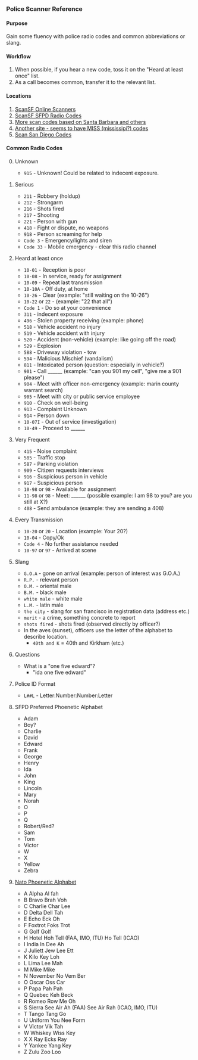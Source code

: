 
### Police Scanner Reference


#### Purpose

Gain some fluency with police radio codes and common abbreviations or slang.


#### Workflow

1. When possible, if you hear a new code, toss it on the "Heard at least once" list. 
2. As a call becomes common, transfer it to the relevant list.


#### Locations

1. [ScanSF Online Scanners](https://scansf.com/)
2. [ScanSF SFPD Radio Codes](https://scansf.com/sfpd_radio_codes.txt)
3. [More scan codes based on Santa Barbara and others](http://www.mendosa.com/code.html)
4. [Another site - seems to have MISS (mississipi?) codes](http://www.textfiles.com/hamradio/police.txt)
5. [Scan San Diego Codes](http://www.scansandiego.net/Scanner/police_codes.html)


#### Common Radio Codes

0. Unknown

    - `915` - Unknown! Could be related to indecent exposure.

1. Serious

    - `211` - Robbery (holdup)
    - `212` - Strongarm
    - `216` - Shots fired
    - `217` - Shooting
    - `221` - Person with gun
    - `418` - Fight or dispute, no weapons
    - `918` - Person screaming for help
    - `Code 3` - Emergency/lights and siren
    - `Code 33` - Mobile emergency - clear this radio channel


2. Heard at least once

    - `10-01` - Reception is poor
    - `10-08` - In service, ready for assignment
    - `10-09` - Repeat last transmission
    - `10-10A` - Off duty, at home
    - `10-26` - Clear (example: "still waiting on the 10-26")   
    - `10-22` or `22` - (example: "22 that all")
    - `Code 1` - Do so at your convenience
    - `311` - indecent exposure
    - `496` - Stolen property receiving (example: phone)
    - `518` - Vehicle accident no injury
    - `519` - Vehicle accident with injury
    - `520` - Accident (non-vehicle) (example: like going off the road)
    - `529` - Explosion
    - `588` - Driveway violation - tow
    - `594` - Malicious Mischief (vandalism)
    - `811` - Intoxicated person (question: especially in vehicle?)
    - `901` - Call ______ (example: "can you 901 my cell", "give me a 901 please")
    - `904` - Meet with officer non-emergency (example: marin county warrant search)
    - `905` - Meet with city or public service employee
    - `910` - Check on well-being
    - `913` - Complaint Unknown
    - `914` - Person down
    - `10-07I` - Out of service (investigation)
    - `10-49` - Proceed to ______


3. Very Frequent

    - `415` - Noise complaint
    - `585` - Traffic stop
    - `587` - Parking violation
    - `909` - Citizen requests interviews
    - `916` - Suspicious person in vehicle
    - `917` - Suspicious person
    - `10-98` or `98` - Available for assignment
    - `11-98` or `98` - Meet: ______ (possible example: I am 98 to you? are you still at X?)
    - `408` - Send ambulance (example: they are sending a 408)


4. Every Transmission

    - `10-20` or `20` - Location (example: Your 20?)
    - `10-04` - Copy/Ok
    - `Code 4` - No further assistance needed
    - `10-97` or `97` - Arrived at scene


5. Slang

    - `G.O.A` - gone on arrival (example: person of interest was G.O.A.)
    - `R.P.` - relevant person
    - `O.M.` - oriental male
    - `B.M.` - black male
    - `white male` - white male
    - `L.M.` - latin male
    - `the city` - slang for san francisco in registration data (address etc.)
    - `merit` - a crime, something concrete to report
    - `shots fired` - shots fired (observed directly by officer?)
    - In the aves (sunset), officers use the letter of the alphabet to describe location.
        - `40th and K` = 40th and Kirkham (etc.)


6. Questions
    
    - What is a "one five edward"? 
        - "ida one five edward"


7. Police ID Format

    - `L##L` - Letter:Number:Number:Letter


8. SFPD Preferred Phoenetic Alphabet

    - Adam
    - Boy?
    - Charlie
    - David
    - Edward
    - Frank
    - George
    - Henry
    - Ida
    - John
    - King
    - Lincoln
    - Mary
    - Norah
    - O
    - P
    - Q
    - Robert/Red?
    - Sam
    - Tom
    - Victor
    - W
    - X
    - Yellow
    - Zebra


9. [Nato Phoenetic Alphabet](http://www.alphabravocharlie.info/alphabet.php)

    - A   Alpha   Al fah
    - B   Bravo   Brah Voh
    - C   Charlie Char Lee
    - D   Delta   Dell Tah
    - E   Echo    Eck Oh
    - F   Foxtrot Foks Trot
    - G   Golf    Golf
    - H   Hotel   Hoh Tell (FAA, IMO, ITU) Ho Tell (ICAO)
    - I   India   In Dee Ah
    - J   Juliett Jew Lee Ett
    - K   Kilo    Key Loh
    - L   Lima    Lee Mah
    - M   Mike    Mike
    - N   November    No Vem Ber
    - O   Oscar   Oss Car
    - P   Papa    Pah Pah
    - Q   Quebec  Keh Beck
    - R   Romeo   Row Me Oh
    - S   Sierra  See Air Ah (FAA) See Air Rah (ICAO, IMO, ITU)
    - T   Tango   Tang Go
    - U   Uniform You Nee Form
    - V   Victor  Vik Tah
    - W   Whiskey Wiss Key
    - X   X Ray   Ecks Ray
    - Y   Yankee  Yang Key
    - Z   Zulu    Zoo Loo
